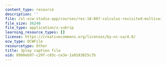 ```yaml
---
content_type: resource
description: ''
file: /ol-ocw-studio-app/courses/res-18-007-calculus-revisited-multivariable-calculus-fall-2011/8988eb97c29fc03cce3e1a9183025c7b_Oc3ERNBhqGo.srt
file_size: 36248
file_type: application/x-subrip
learning_resource_types: []
license: https://creativecommons.org/licenses/by-nc-sa/4.0/
ocw_type: OCWFile
resourcetype: Other
title: 3play caption file
uid: 8988eb97-c29f-c03c-ce3e-1a9183025c7b
---
```

